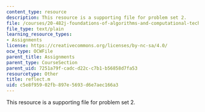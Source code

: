 ```yaml
---
content_type: resource
description: This resource is a supporting file for problem set 2.
file: /courses/20-482j-foundations-of-algorithms-and-computational-techniques-in-systems-biology-spring-2006/c5e8f95902fb897e5693d6e7aec166a3_reflect.m
file_type: text/plain
learning_resource_types:
- Assignments
license: https://creativecommons.org/licenses/by-nc-sa/4.0/
ocw_type: OCWFile
parent_title: Assignments
parent_type: CourseSection
parent_uid: 7251a79f-cadc-d22c-c7b1-b56858d7fa53
resourcetype: Other
title: reflect.m
uid: c5e8f959-02fb-897e-5693-d6e7aec166a3
---
```

This resource is a supporting file for problem set 2.